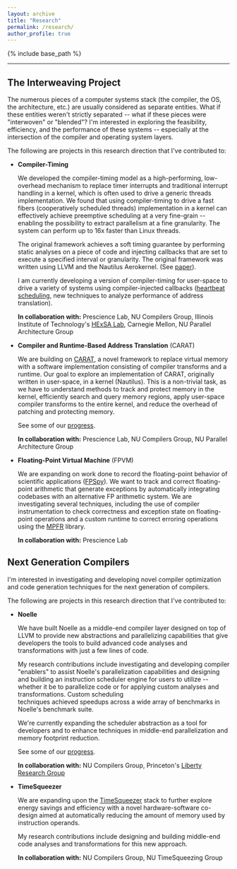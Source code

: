 ```yaml
---
layout: archive
title: "Research"
permalink: /research/
author_profile: true
---
```


{% include base_path %}

---

## The Interweaving Project
The numerous pieces of a computer systems stack (the compiler, the OS, the 
architecture, etc.) are usually considered as separate entities. What if 
these entities weren't strictly separated -- what if these pieces were
"interwoven" or "blended"? I'm interested in exploring the feasibility, 
efficiency, and the performance of these systems -- especially at the 
intersection of the compiler and operating system layers. 

The following are projects in this research direction that I've contributed to:

- **Compiler-Timing**

  We developed the compiler-timing model as a high-performing, low-overhead 
  mechanism to replace timer interrupts and traditional interrupt handling 
  in a kernel, which is often used to drive a generic threads implementation. 
  We found that using compiler-timing to drive a fast fibers (cooperatively 
  scheduled threads) implementation in a kernel can effectively achieve 
  preemptive scheduling at a very fine-grain -- enabling the possibility
  to extract parallelism at a fine granularity. The system can perform up to
  16x faster than Linux threads. 

  The original framework achieves a soft timing guarantee by performing static 
  analyses on a piece of code and injecting callbacks that are set to execute 
  a specified interval or granularity. The original framework was written using 
  LLVM and the Nautilus Aerokernel. (See [paper](https://souradipghosh.com/pubs-talks/)).
 
  I am currently developing a version of compiler-timing for user-space
  to drive a variety of systems using compiler-injected callbacks
  ([heartbeat scheduling](http://www.andrew.cmu.edu/user/mrainey//heartbeat/heartbeat.html),
  new techniques to analyze performance of address translation). 
 
  **In collaboration with:** Prescience Lab, NU Compilers Group, Illinois Institute 
  of Technology's [HExSA Lab](http://cs.iit.edu/~khale/lab/index.html), Carnegie Mellon, 
  NU Parallel Architecture Group

- **Compiler and Runtime-Based Address Translation** (CARAT)

  We are building on [CARAT](http://pdinda.org/Papers/pldi20.pdf), a novel framework to replace virtual 
  memory with a software implementation consisting of compiler transforms
  and a runtime. Our goal to explore an implementation of CARAT, 
  originally written in user-space, in a kernel (Nautilus). This is
  a non-trivial task, as we have to understand methods to track and 
  protect memory in the kernel, efficiently search and query memory 
  regions, apply user-space compiler transforms to the entire kernel, 
  and reduce the overhead of patching and protecting memory.
  
  See some of our [progress](https://souradipghosh.com/pubs-talks/).
 
  **In collaboration with:** Prescience Lab, NU Compilers Group, NU Parallel Architecture Group

- **Floating-Point Virtual Machine** (FPVM)

  We are expanding on work done to record the floating-point behavior
  of scientific applications ([FPSpy](http://pdinda.org/Papers/hpdc20.pdf)). We want to track and correct 
  floating-point arithmetic that generate exceptions by automatically 
  integrating codebases with an alternative FP arithmetic system. We are 
  investigating several techniques, including the use of compiler instrumentation
  to check correctness and exception state on floating-point
  operations and a custom runtime to correct erroring operations using
  the [MPFR](https://www.mpfr.org/) library.
 
  **In collaboration with:** Prescience Lab 


## Next Generation Compilers 
I'm interested in investigating and developing novel compiler optimization
and code generation techniques for the next generation of compilers. 

The following are projects in this research direction that I've contributed to:
 
- **Noelle**

  We have built Noelle as a middle-end compiler layer designed on top 
  of LLVM to provide new abstractions and parallelizing capabilities 
  that give developers the tools to build advanced code analyses and 
  transformations with just a few lines of code. 

  My research contributions include investigating and developing 
  compiler "enablers" to assist Noelle's parallelization capabilities 
  and designing and building an instruction scheduler engine for 
  users to utilize -- whether it be to parallelize code or for 
  applying custom analyses and transformations. Custom scheduling  
  techniques achieved speedups across a wide array of benchmarks
  in Noelle's benchmark suite.

  We're currently expanding the scheduler abstraction as a tool for
  developers and to enhance techniques in middle-end parallelization
  and memory footprint reduction.
  
  See some of our [progress](https://users.cs.northwestern.edu/~simonec/Software.html).

  **In collaboration with:** NU Compilers Group, Princeton's [Liberty
  Research Group](https://liberty.princeton.edu/) 

- **TimeSqueezer**

  We are expanding upon the [TimeSqueezer](https://users.cs.northwestern.edu/~simonec/files/Research/papers/RES_ISCA_2019.pdf)
  stack to further explore energy savings and efficiency with a novel 
  hardware-software co-design aimed at automatically reducing the 
  amount of memory used by instruction operands. 

  My research contributions include designing and building middle-end 
  code analyses and transformations for this new approach.  

  **In collaboration with:** NU Compilers Group, NU TimeSqueezing Group 
